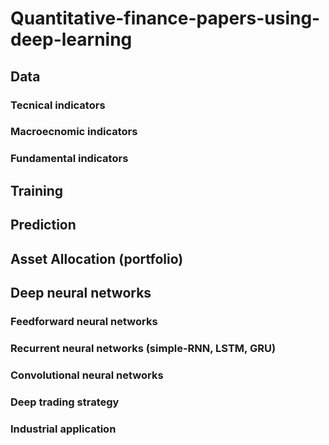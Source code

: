 # Quantitative-finance-papers-using-deep-learning

## Data
### Tecnical indicators

### Macroecnomic indicators

### Fundamental indicators

## Training

## Prediction

## Asset Allocation (portfolio)

## Deep neural networks
### Feedforward neural networks

### Recurrent neural networks (simple-RNN, LSTM, GRU)

### Convolutional neural networks

### Deep trading strategy

### Industrial application
